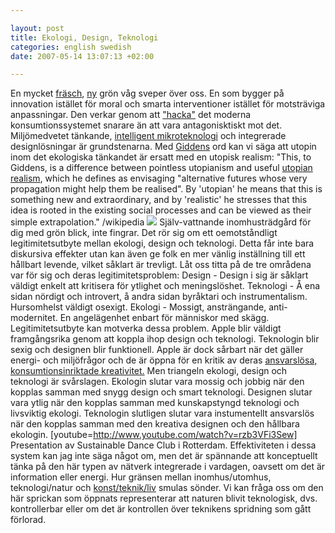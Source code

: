 ```yaml
--- 

layout: post
title: Ekologi, Design, Teknologi 
categories: english swedish 
date: 2007-05-14 13:07:13 +02:00 

---
```


En mycket [fräsch](http://www.inhabitat.com/ "fräsch"), [ny](http://pruned.blogspot.com/ "ny") grön våg sveper över oss. En som bygger på innovation istället för moral och smarta interventioner istället för motsträviga anpassningar. Den verkar genom att ["hacka"](http://fadetogrey.wordpress.com/2007/04/19/tva-recensioner/) det moderna konsumtionssystemet snarare än att vara antagonisktiskt mot det. Miljömedvetet tänkande, [intelligent mikroteknologi](http://copyriot.se/2007/05/07/eller-sa-kallar-man-det-radio/ "intelligent mikroteknologi") och integrerade designlösningar är grundstenarna. Med [Giddens](http://en.wikipedia.org/wiki/Anthony_Giddens "Giddens") ord kan vi säga att utopin inom det ekologiska tänkandet är ersatt med en utopisk realism: "This, to Giddens, is a difference between pointless utopianism and useful [utopian realism](http://en.wikipedia.org/w/index.php?title=Utopian_realism&action=edit "Utopian realism"), which he defines as envisaging "alternative futures whose very propagation might help them be realised". By 'utopian' he means that this is something new and extraordinary, and by 'realistic' he stresses that this idea is rooted in the existing social processes and can be viewed as their simple extrapolation." /wikipedia [![](http://www.inhabitat.com/wp-content/uploads/miele-cultivate-exploded-view.jpg)](http://www.embryo.ie/miele/) Själv-vattnande inomhusträdgård för dig med grön blick, inte fingrar. Det rör sig om ett oemotståndligt legitimitetsutbyte mellan ekologi, design och teknologi. Detta får inte bara diskursiva effekter utan kan även ge folk en mer vänlig inställning till ett hållbart levende, vilket såklart är trevligt. Låt oss titta på de tre områdena var för sig och deras legitimitetsproblem: Design - Design i sig är såklart väldigt enkelt att kritisera för ytlighet och meningslöshet. Teknologi - Å ena sidan nördigt och introvert, å andra sidan byråktari och instrumentalism. Hursomhelst väldigt osexigt. Ekologi - Mossigt, ansträngande, anti-modernitet. En angelägenhet enbart för människor med skägg. Legitimitetsutbyte kan motverka dessa problem. Apple blir väldigt framgångsrika genom att koppla ihop design och teknologi. Teknologin blir sexig och designen blir funktionell. Apple är dock sårbart när det gäller energi- och miljöfrågor och de är öppna för en kritik av deras [ansvarslösa, konsumtionsinriktade kreativitet.](http://fadetogrey.wordpress.com/2007/04/25/blev-intervjuad-av-en-bekants-bekant/ "ansvarslösa, konsumtionsinriktade kreativitet.") Men triangeln ekologi, design och teknologi är svårslagen. Ekologin slutar vara mossig och jobbig när den kopplas samman med snygg design och smart teknologi. Designen slutar vara ytlig när den kopplas samman med kunskapstyngd teknologi och livsviktig ekologi. Teknologin slutligen slutar vara instumentellt ansvarslös när den kopplas samman med den kreativa designen och den hållbara ekologin. [youtube=http://www.youtube.com/watch?v=rzb3VFi3Sew] Presentation av Sustainable Dance Club i Rotterdam. Effektiviteten i dessa system kan jag inte säga något om, men det är spännande att konceptuellt tänka på den här typen av nätverk integrerade i vardagen, oavsett om det är information eller energi. Hur gränsen mellan inomhus/utomhus, teknologi/natur och [konst/teknik/liv](http://www.piratbyran.org/valborg/ "konst/teknik/liv") smulas sönder. Vi kan fråga oss om den här sprickan som öppnats representerar att naturen blivit teknologisk, dvs. kontrollerbar eller om det är kontrollen över teknikens spridning som gått förlorad. 